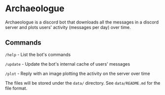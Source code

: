 # Archaeologue

Archaeologue is a discord bot that downloads all the messages in a discord server and plots users' activity (messages per day) over time.

## Commands 

`/help` - List the bot's commands

`/update` - Update the bot's internal cache of users' messages

`/plot` - Reply with an image plotting the activity on the server over time

The files will be stored under the `data/` directory. See `data/README.md` for the file format.

